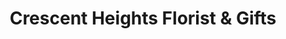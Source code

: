 ---
title: "Crescent Heights Florist & Gifts"
url: /medicine-hat/crescent-heights-florist-und-gifts/
shop: Blumen
---